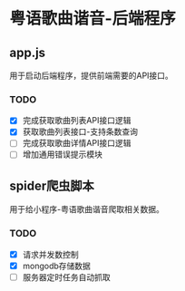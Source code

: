 # 粤语歌曲谐音-后端程序

## app.js

用于启动后端程序，提供前端需要的API接口。

### TODO
- [x] 完成获取歌曲列表API接口逻辑
- [X] 获取歌曲列表接口-支持条数查询
- [ ] 完成获取歌曲详情API接口逻辑
- [ ] 增加通用错误提示模块

## spider爬虫脚本

用于给小程序-粤语歌曲谐音爬取相关数据。

### TODO

- [x] 请求并发数控制
- [x] mongodb存储数据
- [ ] 服务器定时任务自动抓取
